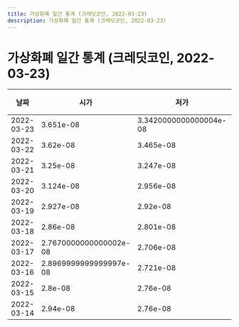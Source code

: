 ```yaml
---
title: 가상화폐 일간 통계 (크레딧코인, 2022-03-23)
description: 가상화폐 일간 통계 (크레딧코인, 2022-03-23)
---
```



가상화폐 일간 통계 (크레딧코인, 2022-03-23)
===

|날짜|시가|저가|고가|종가|비고|
|--|--|--|--|--|--|
|2022-03-23|3.651e-08|3.3420000000000004e-08|4.788e-08|4.3260000000000005e-08|    |
|2022-03-22|3.62e-08|3.465e-08|3.837e-08|3.647e-08|    |
|2022-03-21|3.25e-08|3.247e-08|3.938e-08|3.6189999999999995e-08|    |
|2022-03-20|3.124e-08|2.956e-08|3.555e-08|3.25e-08|    |
|2022-03-19|2.927e-08|2.92e-08|3.257e-08|3.124e-08|    |
|2022-03-18|2.86e-08|2.801e-08|2.955e-08|2.927e-08|    |
|2022-03-17|2.7670000000000002e-08|2.706e-08|2.899e-08|2.8269999999999998e-08|    |
|2022-03-16|2.8969999999999997e-08|2.721e-08|2.901e-08|2.768e-08|    |
|2022-03-15|2.8e-08|2.76e-08|2.907e-08|2.88e-08|    |
|2022-03-14|2.94e-08|2.76e-08|2.94e-08|2.8e-08|    |
